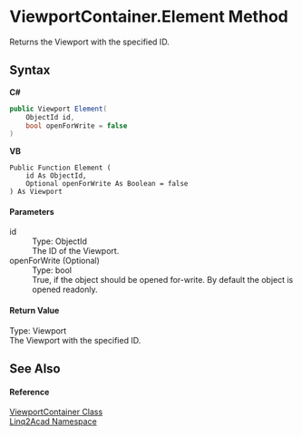 # ViewportContainer.Element Method 
 

Returns the Viewport with the specified ID.

## Syntax

**C#**<br />
``` C#
public Viewport Element(
	ObjectId id,
	bool openForWrite = false
)
```

**VB**<br />
``` VB
Public Function Element ( 
	id As ObjectId,
	Optional openForWrite As Boolean = false
) As Viewport
```


#### Parameters
<dl><dt>id</dt><dd>Type: ObjectId<br />The ID of the Viewport.</dd><dt>openForWrite (Optional)</dt><dd>Type: bool<br />True, if the object should be opened for-write. By default the object is opened readonly.</dd></dl>

#### Return Value
Type: Viewport<br />The Viewport with the specified ID.

## See Also


#### Reference
<a href="T_Linq2Acad_ViewportContainer.md">ViewportContainer Class</a><br /><a href="N_Linq2Acad.md">Linq2Acad Namespace</a><br />
